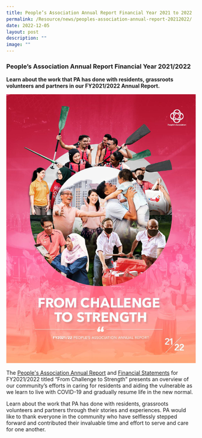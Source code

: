 ```yaml
---
title: People’s Association Annual Report Financial Year 2021 to 2022
permalink: /Resource/news/peoples-association-annual-report-20212022/
date: 2022-12-05
layout: post
description: ""
image: ""
---
```

### People’s Association Annual Report Financial Year 2021/2022

**Learn about the work that PA has done with residents, grassroots volunteers and partners in our FY2021/2022 Annual Report.**

![](/images/NewsRoom/PA%20AR%202122.png)

The [People's Association Annual Report](https://go.gov.sg/pa-annual-report-2122) and [Financial Statements](/files/About%20Us/Annual%20Reports/Financial%20Statement%202122.pdf) for FY2021/2022 titled “From Challenge to Strength” presents an overview of our community’s efforts in caring for residents and aiding the vulnerable as we learn to live with COVID-19 and gradually resume life in the new normal.

Learn about the work that PA has done with residents, grassroots volunteers and partners through their stories and experiences. PA would like to thank everyone in the community who have selflessly stepped forward and contributed their invaluable time and effort to serve and care for one another.